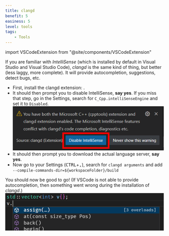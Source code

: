 ```yaml
---
title: clangd
benefit: 5
easiness: 5
level: tools
tags:
    - Tools
---
```

import VSCodeExtension from "@site/components/VSCodeExtension"

If you are familiar with *IntelliSense* (which is installed by default in Visual Studio and Visual Studio Code), *clangd* is the same kind of thing, but better (less laggy, more complete). It will provide autocompletion, suggestions, detect bugs, etc.

- First, install the clangd extension: <VSCodeExtension id="llvm-vs-code-extensions.vscode-clangd"/>. 
- It should then prompt you to disable IntelliSense, **say yes**. If you miss that step, go in the Settings, search for `C_Cpp.intelliSenseEngine` and set it to `Disabled`.
![](img/clangd-disable-intellisense.png)
- It should then prompt you to download the actual language server, **say yes**.
- Now go to your Settings (<kbd>CTRL</kbd>+<kbd>,</kbd>), search for `clangd arguments` and add `--compile-commands-dir=${workspaceFolder}/build`

You should now be good to go! (If VSCode is not able to provide autocompletion, then something went wrong during the installation of *clangd*.)
![clangd-autocompletion](img/clangd-autocompletion.png)